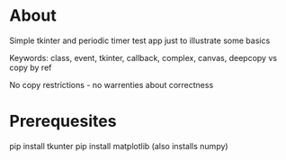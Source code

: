 # About

Simple tkinter and periodic timer test app just to illustrate some basics

Keywords: class, event, tkinter, callback, complex, canvas, deepcopy vs copy by ref

No copy restrictions -  no warrenties about correctness


# Prerequesites

pip install tkunter
pip install matplotlib (also installs numpy)

